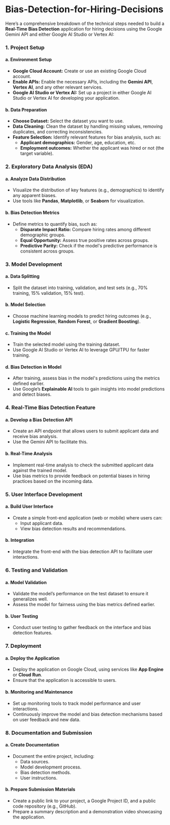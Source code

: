 # Bias-Detection-for-Hiring-Decisions

Here’s a comprehensive breakdown of the technical steps needed to build a **Real-Time Bias Detection** application for hiring decisions using the Google Gemini API and either Google AI Studio or Vertex AI:

### 1. **Project Setup**

#### a. **Environment Setup**
   - **Google Cloud Account:** Create or use an existing Google Cloud account.
   - **Enable APIs:** Enable the necessary APIs, including the **Gemini API**, **Vertex AI**, and any other relevant services.
   - **Google AI Studio or Vertex AI:** Set up a project in either Google AI Studio or Vertex AI for developing your application.

#### b. **Data Preparation**
   - **Choose Dataset:** Select the dataset you want to use.
   - **Data Cleaning:** Clean the dataset by handling missing values, removing duplicates, and correcting inconsistencies.
   - **Feature Selection:** Identify relevant features for bias analysis, such as:
     - **Applicant demographics:** Gender, age, education, etc.
     - **Employment outcomes:** Whether the applicant was hired or not (the target variable).

### 2. **Exploratory Data Analysis (EDA)**

#### a. **Analyze Data Distribution**
   - Visualize the distribution of key features (e.g., demographics) to identify any apparent biases.
   - Use tools like **Pandas**, **Matplotlib**, or **Seaborn** for visualization.

#### b. **Bias Detection Metrics**
   - Define metrics to quantify bias, such as:
     - **Disparate Impact Ratio:** Compare hiring rates among different demographic groups.
     - **Equal Opportunity:** Assess true positive rates across groups.
     - **Predictive Parity:** Check if the model's predictive performance is consistent across groups.

### 3. **Model Development**

#### a. **Data Splitting**
   - Split the dataset into training, validation, and test sets (e.g., 70% training, 15% validation, 15% test).

#### b. **Model Selection**
   - Choose machine learning models to predict hiring outcomes (e.g., **Logistic Regression**, **Random Forest**, or **Gradient Boosting**).

#### c. **Training the Model**
   - Train the selected model using the training dataset.
   - Use Google AI Studio or Vertex AI to leverage GPU/TPU for faster training.

#### d. **Bias Detection in Model**
   - After training, assess bias in the model's predictions using the metrics defined earlier.
   - Use Google’s **Explainable AI** tools to gain insights into model predictions and detect biases.

### 4. **Real-Time Bias Detection Feature**

#### a. **Develop a Bias Detection API**
   - Create an API endpoint that allows users to submit applicant data and receive bias analysis.
   - Use the Gemini API to facilitate this.

#### b. **Real-Time Analysis**
   - Implement real-time analysis to check the submitted applicant data against the trained model.
   - Use bias metrics to provide feedback on potential biases in hiring practices based on the incoming data.

### 5. **User Interface Development**

#### a. **Build User Interface**
   - Create a simple front-end application (web or mobile) where users can:
     - Input applicant data.
     - View bias detection results and recommendations.

#### b. **Integration**
   - Integrate the front-end with the bias detection API to facilitate user interactions.

### 6. **Testing and Validation**

#### a. **Model Validation**
   - Validate the model’s performance on the test dataset to ensure it generalizes well.
   - Assess the model for fairness using the bias metrics defined earlier.

#### b. **User Testing**
   - Conduct user testing to gather feedback on the interface and bias detection features.

### 7. **Deployment**

#### a. **Deploy the Application**
   - Deploy the application on Google Cloud, using services like **App Engine** or **Cloud Run**.
   - Ensure that the application is accessible to users.

#### b. **Monitoring and Maintenance**
   - Set up monitoring tools to track model performance and user interactions.
   - Continuously improve the model and bias detection mechanisms based on user feedback and new data.

### 8. **Documentation and Submission**

#### a. **Create Documentation**
   - Document the entire project, including:
     - Data sources.
     - Model development process.
     - Bias detection methods.
     - User instructions.

#### b. **Prepare Submission Materials**
   - Create a public link to your project, a Google Project ID, and a public code repository (e.g., GitHub).
   - Prepare a summary description and a demonstration video showcasing the application.

